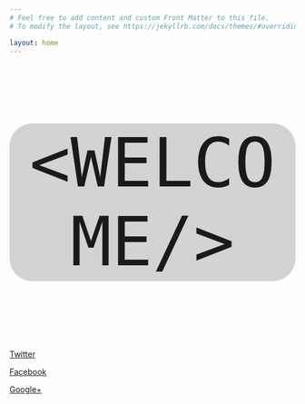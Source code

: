 ```yaml
---
# Feel free to add content and custom Front Matter to this file.
# To modify the layout, see https://jekyllrb.com/docs/themes/#overriding-theme-defaults

layout: home
---
```


<p style="
    font-family: monospace;
    font-size:120px;
    text-align:center;
    background-color: lightgrey;
    border-style: hidden;
    border-radius: 40px;"
>
    &lt;WELCOME/&gt;
</p>

<p style="text-align:center;">
<link href="https://maxcdn.bootstrapcdn.com/font-awesome/4.2.0/css/font-awesome.min.css" rel="stylesheet">

<!-- Twitter -->
<a href="https://twitter.com/home?status=https://tapnhamblog.github.io/" title="Share on Twitter" target="_blank" class="btn btn-twitter"><i class="fa fa-twitter"></i> Twitter</a>
 <!-- Facebook -->
<a href="https://www.facebook.com/sharer/sharer.php?u=https://tapnhamblog.github.io/" title="Share on Facebook" target="_blank" class="btn btn-facebook"><i class="fa fa-facebook"></i> Facebook</a>
<!-- Google+ -->
<a href="https://plus.google.com/share?url=https://tapnhamblog.github.io/" title="Share on Google+" target="_blank" class="btn btn-googleplus"><i class="fa fa-google-plus"></i> Google+</a>
</p>